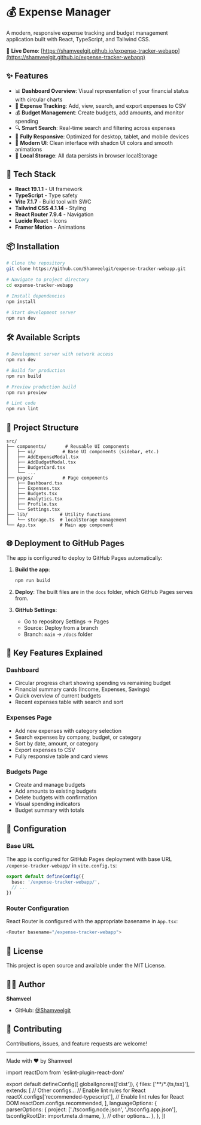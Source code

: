 # 💰 Expense Manager

A modern, responsive expense tracking and budget management application built with React, TypeScript, and Tailwind CSS.

🔗 **Live Demo**: [https://shamveelgit.github.io/expense-tracker-webapp](https://shamveelgit.github.io/expense-tracker-webapp)

## ✨ Features

- 📊 **Dashboard Overview**: Visual representation of your financial status with circular charts
- 💸 **Expense Tracking**: Add, view, search, and export expenses to CSV
- 💰 **Budget Management**: Create budgets, add amounts, and monitor spending
- 🔍 **Smart Search**: Real-time search and filtering across expenses
- 📱 **Fully Responsive**: Optimized for desktop, tablet, and mobile devices
- 🎨 **Modern UI**: Clean interface with shadcn UI colors and smooth animations
- 💾 **Local Storage**: All data persists in browser localStorage

## 🚀 Tech Stack

- **React 19.1.1** - UI framework
- **TypeScript** - Type safety
- **Vite 7.1.7** - Build tool with SWC
- **Tailwind CSS 4.1.14** - Styling
- **React Router 7.9.4** - Navigation
- **Lucide React** - Icons
- **Framer Motion** - Animations

## 📦 Installation

```bash
# Clone the repository
git clone https://github.com/Shamveelgit/expense-tracker-webapp.git

# Navigate to project directory
cd expense-tracker-webapp

# Install dependencies
npm install

# Start development server
npm run dev
```

## 🛠️ Available Scripts

```bash
# Development server with network access
npm run dev

# Build for production
npm run build

# Preview production build
npm run preview

# Lint code
npm run lint
```

## 📁 Project Structure

```
src/
├── components/       # Reusable UI components
│   ├── ui/          # Base UI components (sidebar, etc.)
│   ├── AddExpenseModal.tsx
│   ├── AddBudgetModal.tsx
│   ├── BudgetCard.tsx
│   └── ...
├── pages/           # Page components
│   ├── Dashboard.tsx
│   ├── Expenses.tsx
│   ├── Budgets.tsx
│   ├── Analytics.tsx
│   ├── Profile.tsx
│   └── Settings.tsx
├── lib/            # Utility functions
│   └── storage.ts  # localStorage management
└── App.tsx         # Main app component
```

## 🌐 Deployment to GitHub Pages

The app is configured to deploy to GitHub Pages automatically:

1. **Build the app**:
   ```bash
   npm run build
   ```

2. **Deploy**: The built files are in the `docs` folder, which GitHub Pages serves from.

3. **GitHub Settings**:
   - Go to repository Settings → Pages
   - Source: Deploy from a branch
   - Branch: `main` → `/docs` folder

## 🎯 Key Features Explained

### Dashboard
- Circular progress chart showing spending vs remaining budget
- Financial summary cards (Income, Expenses, Savings)
- Quick overview of current budgets
- Recent expenses table with search and sort

### Expenses Page
- Add new expenses with category selection
- Search expenses by company, budget, or category
- Sort by date, amount, or category
- Export expenses to CSV
- Fully responsive table and card views

### Budgets Page
- Create and manage budgets
- Add amounts to existing budgets
- Delete budgets with confirmation
- Visual spending indicators
- Budget summary with totals

## 🔧 Configuration

### Base URL
The app is configured for GitHub Pages deployment with base URL `/expense-tracker-webapp/` in `vite.config.ts`:

```typescript
export default defineConfig({
  base: '/expense-tracker-webapp/',
  // ...
})
```

### Router Configuration
React Router is configured with the appropriate basename in `App.tsx`:

```typescript
<Router basename="/expense-tracker-webapp">
```

## 📝 License

This project is open source and available under the MIT License.

## 👨‍💻 Author

**Shamveel**
- GitHub: [@Shamveelgit](https://github.com/Shamveelgit)

## 🤝 Contributing

Contributions, issues, and feature requests are welcome!

---

Made with ❤️ by Shamveel

import reactDom from 'eslint-plugin-react-dom'

export default defineConfig([
  globalIgnores(['dist']),
  {
    files: ['**/*.{ts,tsx}'],
    extends: [
      // Other configs...
      // Enable lint rules for React
      reactX.configs['recommended-typescript'],
      // Enable lint rules for React DOM
      reactDom.configs.recommended,
    ],
    languageOptions: {
      parserOptions: {
        project: ['./tsconfig.node.json', './tsconfig.app.json'],
        tsconfigRootDir: import.meta.dirname,
      },
      // other options...
    },
  },
])
```
